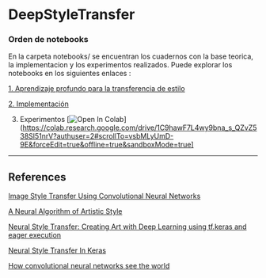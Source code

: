 # DeepStyleTransfer
### Orden de notebooks
En la carpeta notebooks/ se encuentran los cuadernos con la base teorica, la implementacion y los experimentos realizados.
Puede explorar los notebooks en los siguientes enlaces :

[1. Aprendizaje profundo para la transferencia de estilo](https://nbviewer.jupyter.org/github/cactusAi/DeepStyleTransfer/blob/master/notebooks/1.Aprendizaje%20profundo%20para%20la%20transferencia%20de%20estilo.ipynb "Notebook 1")

[2. Implementación](https://nbviewer.jupyter.org/github/cactusAi/DeepStyleTransfer/blob/master/notebooks/2.%20Implementacion.ipynb "Notebook 2")

3. Experimentos [![Open In Colab](https://colab.research.google.com/assets/colab-badge.svg)](https://colab.research.google.com/drive/1C9hawF7L4wy9bna_s_QZvZ538Sl51nrV?authuser=2#scrollTo=vsbMLyUmD-9E&forceEdit=true&offline=true&sandboxMode=true]

_____________________________________
## References
[Image Style Transfer Using Convolutional Neural Networks](https://www.cv-foundation.org/openaccess/content_cvpr_2016/papers/Gatys_Image_Style_Transfer_CVPR_2016_paper.pdf "Paper")

[A Neural Algorithm of Artistic Style](https://arxiv.org/pdf/1508.06576.pdf "Paper")

[Neural Style Transfer: Creating Art with Deep Learning using tf.keras and eager execution](https://medium.com/tensorflow/neural-style-transfer-creating-art-with-deep-learning-using-tf-keras-and-eager-execution-7d541ac31398 "Blog")

[Neural Style Transfer In Keras](https://markojerkic.com/style-transfer-keras/ "Blog")

[How convolutional neural networks see the world](https://blog.keras.io/how-convolutional-neural-networks-see-the-world.html "Blog")